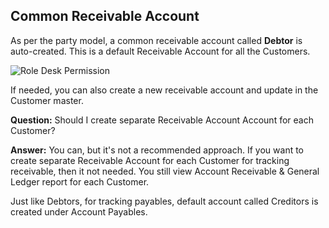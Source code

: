 ## Common Receivable Account

As per the party model, a common receivable account called **Debtor** is auto-created. This is a default Receivable Account for all the Customers.

![Role Desk Permission](https://docs.erpnext.com/files/common-receivable.png)

If needed, you can also create a new receivable account and update in the Customer master.

**Question:** Should I create separate Receivable Account Account for each Customer?

**Answer:** You can, but it's not a recommended approach. If you want to create separate Receivable Account for each Customer for tracking receivable, then it not needed. You still view Account Receivable & General Ledger report for each Customer.

Just like Debtors, for tracking payables, default account called Creditors is created under Account Payables.